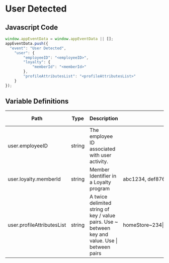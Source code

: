 # User Detected

### 

## Javascript Code
```js
window.appEventData = window.appEventData || [];
appEventData.push({
  "event": "User Detected",
    "user": {
        "employeeID": "<employeeID>",
        "loyalty": {
            "memberId": "<memberId>"
        },
        "profileAttributesList": "<profileAttributesList>"
    }
});
```

## Variable Definitions

|Path|Type|Description|Example|Pattern|Min Length|Max Length|Minimum|Maximum|Multiple Of|
| --- | --- | --- | --- | --- | --- | --- | --- | --- | --- |
|user.employeeID|string|The employee ID associated with user activity.||||||||
|user.loyalty.memberId|string|Member Identifier in a Loyalty program|abc1234, def876, 87987659|||||||
|user.profileAttributesList|string|A twice delimited string of key \/ value pairs.  Use \~ between key and value.  Use \| between pairs|homeStore\~234\|loyaltyTier\~gold\|memberSince\~2002|||||||




